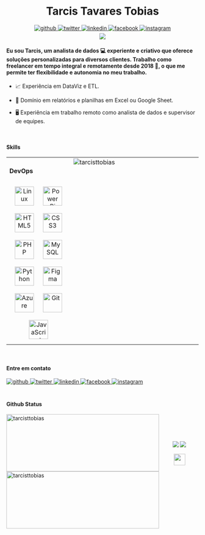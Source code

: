 <h1 align="center">Tarcis Tavares Tobias</h1>
<div align="center">
<a href="https://github.com/tarcisttobias" target="_blank">
<img src=https://img.shields.io/badge/github-%2324292e.svg?&style=for-the-badge&logo=github&logoColor=white alt=github style="margin-bottom: 5px;" />
</a>
<a href="https://twitter.com/tarcisttobias" target="_blank">
<img src=https://img.shields.io/badge/twitter-%2300acee.svg?&style=for-the-badge&logo=twitter&logoColor=white alt=twitter style="margin-bottom: 5px;" />
</a>
<a href="https://linkedin.com/in/tarcisttobias" target="_blank">
<img src=https://img.shields.io/badge/linkedin-%231E77B5.svg?&style=for-the-badge&logo=linkedin&logoColor=white alt=linkedin style="margin-bottom: 5px;" />
</a>
<a href="https://www.facebook.com/iamrishavanand" target="_blank">
<img src=https://img.shields.io/badge/facebook-%232E87FB.svg?&style=for-the-badge&logo=facebook&logoColor=white alt=facebook style="margin-bottom: 5px;" />
</a>
<a href="https://instagram.com/tarcisttobias" target="_blank">
<img src=https://img.shields.io/badge/instagram-%23000000.svg?&style=for-the-badge&logo=instagram&logoColor=white alt=instagram style="margin-bottom: 5px;" />
</a>  
</div>
 
<div align="center">
<img src="https://github.com/tarcisttobias/tarcisttobias/blob/master/assets/images/data5.webp" align="center" height="" width="" />
</div>  
  

#### Eu sou Tarcis, um analista de dados 💻 experiente e criativo que oferece soluções personalizadas para diversos clientes. Trabalho como freelancer em tempo integral e remotamente desde 2018 🚀, o que me permite ter flexibilidade e autonomia no meu trabalho.  
  

- 📈 Experiência em DataViz e ETL.  
  

- 📃 Domínio em relatórios e planilhas em Excel ou Google Sheet.  
  

- 🖥️ Experiência em trabalho remoto como analista de dados e supervisor de equipes.  
  

<br/>  


#### Skills
<table><tr><td valign="top" width="33%">

  #### DevOps  
<div align="center">  
<a href="https://www.linux.org/" target="_blank"><img style="margin: 10px" src="https://profilinator.rishav.dev/skills-assets/linux-original.svg" alt="Linux" height="50" /></a>  
<a href="https://powerbi.microsoft.com/en-us/" target="_blank"><img style="margin: 10px" src="https://profilinator.rishav.dev/skills-assets/powerbi.png" alt="Power Bi" height="50" /></a>  
<a href="https://en.wikipedia.org/wiki/HTML5" target="_blank"><img style="margin: 10px" src="https://profilinator.rishav.dev/skills-assets/html5-original-wordmark.svg" alt="HTML5" height="50" /></a>  
<a href="https://www.w3schools.com/css/" target="_blank"><img style="margin: 10px" src="https://profilinator.rishav.dev/skills-assets/css3-original-wordmark.svg" alt="CSS3" height="50" /></a>  
<a href="https://www.php.net/" target="_blank"><img style="margin: 10px" src="https://profilinator.rishav.dev/skills-assets/php-original.svg" alt="PHP" height="50" /></a>  
<a href="https://www.mysql.com/" target="_blank"><img style="margin: 10px" src="https://profilinator.rishav.dev/skills-assets/mysql-original-wordmark.svg" alt="MySQL" height="50" /></a>  
<a href="https://www.python.org/" target="_blank"><img style="margin: 10px" src="https://profilinator.rishav.dev/skills-assets/python-original.svg" alt="Python" height="50" /></a>  
<a href="https://www.figma.com/" target="_blank"><img style="margin: 10px" src="https://profilinator.rishav.dev/skills-assets/figma-icon.svg" alt="Figma" height="50" /></a>  
<a href="https://azure.microsoft.com/en-in/" target="_blank"><img style="margin: 10px" src="https://profilinator.rishav.dev/skills-assets/microsoft_azure-icon.svg" alt="Azure" height="50" /></a>  
<a href="https://github.com/" target="_blank"><img style="margin: 10px" src="https://profilinator.rishav.dev/skills-assets/git-scm-icon.svg" alt="Git" height="50" /></a>  
<a href="https://www.javascript.com/" target="_blank"><img style="margin: 10px" src="https://profilinator.rishav.dev/skills-assets/javascript-original.svg" alt="JavaScript" height="50" /></a>  
</div>


</td><td valign="top" width="33%">

<img src="https://github-readme-stats.vercel.app/api/top-langs?username=tarcisttobias&show_icons=true&locale=en&theme=dracula" alt="tarcisttobias" />

</td><td valign="top" width="33%">

  
</td></tr></table>  

<br/> 

#### Entre em contato
<div align="Left">
<a href="https://github.com/tarcisttobias" target="_blank">
<img src=https://img.shields.io/badge/github-%2324292e.svg?&style=for-the-badge&logo=github&logoColor=white alt=github style="margin-bottom: 5px;" />
</a>
<a href="https://twitter.com/tarcisttobias" target="_blank">
<img src=https://img.shields.io/badge/twitter-%2300acee.svg?&style=for-the-badge&logo=twitter&logoColor=white alt=twitter style="margin-bottom: 5px;" />
</a>
<a href="https://linkedin.com/in/tarcisttobias" target="_blank">
<img src=https://img.shields.io/badge/linkedin-%231E77B5.svg?&style=for-the-badge&logo=linkedin&logoColor=white alt=linkedin style="margin-bottom: 5px;" />
</a>
<a href="https://www.facebook.com/iamrishavanand" target="_blank">
<img src=https://img.shields.io/badge/facebook-%232E87FB.svg?&style=for-the-badge&logo=facebook&logoColor=white alt=facebook style="margin-bottom: 5px;" />
</a>
<a href="https://instagram.com/tarcisttobias" target="_blank">
<img src=https://img.shields.io/badge/instagram-%23000000.svg?&style=for-the-badge&logo=instagram&logoColor=white alt=instagram style="margin-bottom: 5px;" />
</a>  
</div>  
  

<br/>  


#### Github Status  
<div>
<img align="left" src="https://github-readme-streak-stats.herokuapp.com/?user=tarcisttobias&theme=dracula" alt="tarcisttobias" height="150" width="400" />
<img align="left" src="https://github-readme-stats.vercel.app/api?username=tarcisttobias&show_icons=true&locale=en&theme=dracula&hide=contribs" alt="tarcisttobias" height="150" width="400"/>


</div> 
 
</br>  
</br> 
</br>   
</br>

<div align="center">
<img src="https://komarev.com/ghpvc/?username=tarcisttobias&&style=flat-square" align="center" />
            <a href="https://www.paypal.com/donate/?hosted_button_id=WWSXKK8PC6NN4" target="_blank" style="display: inline-block;">
                <img
                    src="https://img.shields.io/badge/Donate-PayPal-blue.svg?style=flat-square&logo=paypal" 
                    align="center"
                />
            </a></div>
<br />


<div align="center"><img src="https://github.com/tarcisttobias/tarcisttobias/blob/master/assets/images/logo.svg" height="30" width="30"/></div>  
